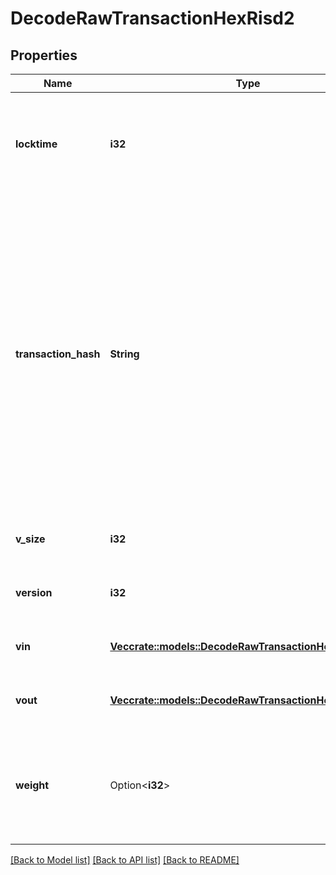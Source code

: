 # DecodeRawTransactionHexRisd2

## Properties

Name | Type | Description | Notes
------------ | ------------- | ------------- | -------------
**locktime** | **i32** | Represents the time at which a particular transaction can be added to the blockchain. | 
**transaction_hash** | **String** | Represents the same as transactionId for account-based protocols like Ethereum, while it could be different in UTXO-based protocols like Bitcoin. E.g., in UTXO-based protocols hash is different from transactionId for SegWit transactions. | 
**v_size** | **i32** | Represents the virtual size of this transaction. | 
**version** | **i32** | Represents transaction version number | 
**vin** | [**Vec<crate::models::DecodeRawTransactionHexRisd2Vin>**](DecodeRawTransactionHexRISD2_vin.md) | Represents the transaction inputs. | 
**vout** | [**Vec<crate::models::DecodeRawTransactionHexRisd2Vout>**](DecodeRawTransactionHexRISD2_vout.md) | Represents the transaction outputs. | 
**weight** | Option<**i32**> | Represents the size of a block, measured in weight units and including the segwit discount. | [optional]

[[Back to Model list]](../README.md#documentation-for-models) [[Back to API list]](../README.md#documentation-for-api-endpoints) [[Back to README]](../README.md)


